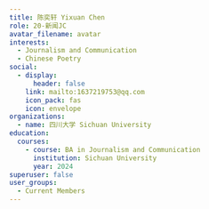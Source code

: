```yaml
---
title: 陈奕轩 Yixuan Chen
role: 20-新闻JC
avatar_filename: avatar
interests:
  - Journalism and Communication
  - Chinese Poetry
social:
  - display:
      header: false
    link: mailto:1637219753@qq.com
    icon_pack: fas
    icon: envelope
organizations:
  - name: 四川大学 Sichuan University
education:
  courses:
    - course: BA in Journalism and Communication
      institution: Sichuan University
      year: 2024
superuser: false
user_groups:
  - Current Members
---
```

